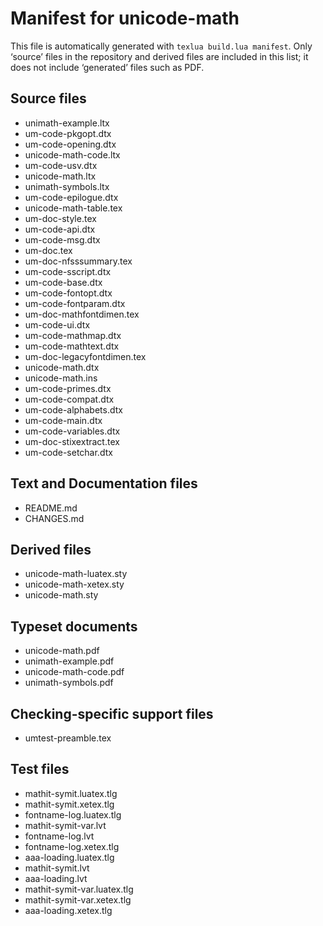 # Manifest for unicode-math

This file is automatically generated with `texlua build.lua manifest`.
Only ‘source’ files in the repository and derived files are included in this list;
it does not include ‘generated’ files such as PDF.

## Source files

* unimath-example.ltx
* um-code-pkgopt.dtx
* um-code-opening.dtx
* unicode-math-code.ltx
* um-code-usv.dtx
* unicode-math.ltx
* unimath-symbols.ltx
* um-code-epilogue.dtx
* unicode-math-table.tex
* um-doc-style.tex
* um-code-api.dtx
* um-code-msg.dtx
* um-doc.tex
* um-doc-nfsssummary.tex
* um-code-sscript.dtx
* um-code-base.dtx
* um-code-fontopt.dtx
* um-code-fontparam.dtx
* um-doc-mathfontdimen.tex
* um-code-ui.dtx
* um-code-mathmap.dtx
* um-code-mathtext.dtx
* um-doc-legacyfontdimen.tex
* unicode-math.dtx
* unicode-math.ins
* um-code-primes.dtx
* um-code-compat.dtx
* um-code-alphabets.dtx
* um-code-main.dtx
* um-code-variables.dtx
* um-doc-stixextract.tex
* um-code-setchar.dtx

## Text and Documentation files

* README.md
* CHANGES.md

## Derived files

* unicode-math-luatex.sty
* unicode-math-xetex.sty
* unicode-math.sty

## Typeset documents

* unicode-math.pdf
* unimath-example.pdf
* unicode-math-code.pdf
* unimath-symbols.pdf

## Checking-specific support files

* umtest-preamble.tex

## Test files

* mathit-symit.luatex.tlg
* mathit-symit.xetex.tlg
* fontname-log.luatex.tlg
* mathit-symit-var.lvt
* fontname-log.lvt
* fontname-log.xetex.tlg
* aaa-loading.luatex.tlg
* mathit-symit.lvt
* aaa-loading.lvt
* mathit-symit-var.luatex.tlg
* mathit-symit-var.xetex.tlg
* aaa-loading.xetex.tlg
